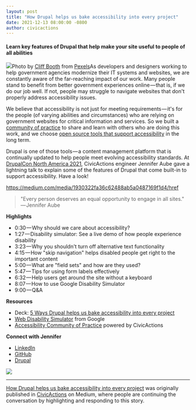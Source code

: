 ```yaml
---
layout: post
title: "How Drupal helps us bake accessibility into every project"
date: 2021-12-13 08:00:00 -0800
author: civicactions
---
```

#### Learn key features of Drupal that help make your site useful to people of all abilities

![](https://cdn-images-1.medium.com/max/1024/1*GswpaA5TtwCBYjmph6SIMw.jpeg)Photo by [Cliff Booth](https://www.pexels.com/@cliff-booth?utm_content=attributionCopyText&utm_medium=referral&utm_source=pexels) from [Pexels](https://www.pexels.com/photo/girl-sitting-on-a-couch-using-a-laptop-4058219/?utm_content=attributionCopyText&utm_medium=referral&utm_source=pexels)As developers and designers working to help government agencies modernize their IT systems and websites, we are constantly aware of the far-reaching impact of our work. Many people stand to benefit from better government experiences online — that is, if we do our job well. If not, people may struggle to navigate websites that don't properly address accessibility issues.

We believe that accessibility is not just for meeting requirements — it's for the people (of varying abilities and circumstances) who are relying on government websites for critical information and services. So we built a [community of practice](https://accessibility.civicactions.com/) to share and learn with others who are doing this work, and we choose [open source tools that support accessibility](https://medium.com/civicactions/4-ways-to-improve-government-accessibility-through-open-source-8e20fabc7281) in the long term.

Drupal is one of those tools — a content management platform that is continually updated to help people meet evolving accessibility standards. At [DrupalCon North America 2021](https://events.drupal.org/northamerica2021), CivicActions engineer Jennifer Aube gave a lightning talk to explain some of the features of Drupal that come built-in to support accessibility. Have a look!

<https://medium.com/media/1930322fa36c62488ab5a0487169f1d4/href>
> "Every person deserves an equal opportunity to engage in all sites." — Jennifer Aube

**Highlights**

* 0:30 — Why should we care about accessibility?
* 1:27 — Disability simulator: See a live demo of how people experience disability
* 3:23 — Why you shouldn't turn off alternative text functionality
* 4:15 — How "skip navigation" helps disabled people get right to the important content
* 5:00 — What are "field sets" and how are they used?
* 5:47 — Tips for using form labels effectively
* 6:32 — Help users get around the site without a keyboard
* 8:07 — How to use Google Disability Simulator
* 9:00 — Q&A

**Resources**

* Deck: [5 Ways Drupal helps us bake accessibility into every project](https://docs.google.com/presentation/d/1tj2IgTL7yXDab_VA-8k_LLqYRb9KCLvBzfp7o2tbsZQ/edit?usp=sharing)
* [Web Disability Simulator](https://chrome.google.com/webstore/detail/web-disability-simulator/olioanlbgbpmdlgjnnampnnlohigkjla?hl=en) from Google
* [Accessibility Community of Practice](https://accessibility.civicactions.com/) powered by CivicActions

**Connect with Jennifer**

* [LinkedIn](https://www.linkedin.com/in/jennifer-aube-81119a91/)
* [GitHub](https://github.com/jaube05)
* [Drupal](https://www.drupal.org/u/jenniferaube)

![](https://medium.com/_/stat?event=post.clientViewed&referrerSource=full_rss&postId=e10a0529960)

---

[How Drupal helps us bake accessibility into every project](https://medium.com/civicactions/how-drupal-helps-us-bake-accessibility-into-every-project-e10a0529960) was originally published in [CivicActions](https://medium.com/civicactions) on Medium, where people are continuing the conversation by highlighting and responding to this story.

